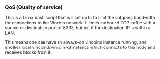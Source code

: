 ### QoS (Quality of service) ###

This is a Linux bash script that will set up tc to limit the outgoing bandwidth for connections to the Vincoin network. It limits outbound TCP traffic with a source or destination port of 8333, but not if the destination IP is within a LAN.

This means one can have an always-on vincoind instance running, and another local vincoind/vincoin-qt instance which connects to this node and receives blocks from it.
